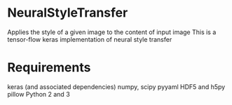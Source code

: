 # NeuralStyleTransfer
Applies the style of a given image to the content of input image
This is a tensor-flow keras implementation of neural style transfer

# Requirements
keras (and associated dependencies)
numpy, scipy
pyyaml
HDF5 and h5py
pillow
Python 2 and 3

